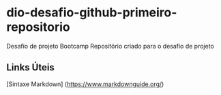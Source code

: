# dio-desafio-github-primeiro-repositorio
Desafio de projeto Bootcamp
Repositório criado para o desafio de projeto
## Links Úteis
[Sintaxe Markdown] (https://www.markdownguide.org/)
